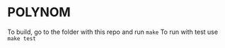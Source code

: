 # POLYNOM

To build, go to the folder with this repo and run `make`
To run with test use `make test`

